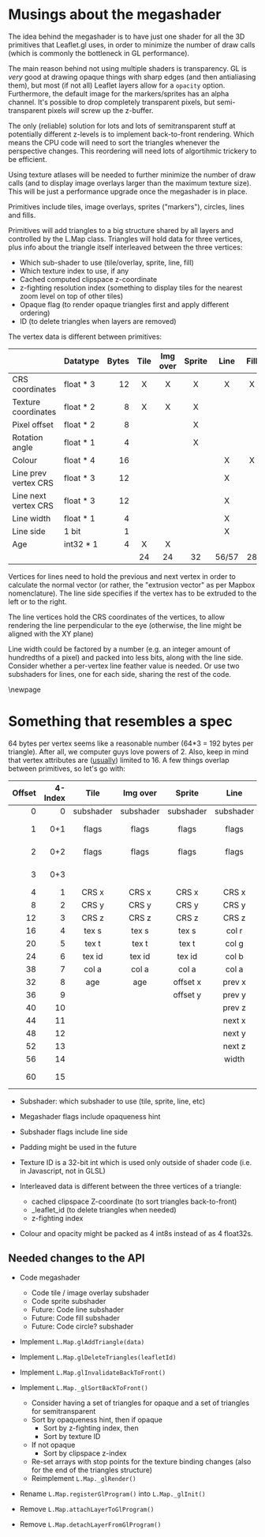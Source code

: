 
# Musings about the megashader

The idea behind the megashader is to have just one shader for all the 3D primitives that Leaflet.gl uses, in order to minimize the number of draw calls (which is commonly the bottleneck in GL performance).

The main reason behind not using multiple shaders is transparency. GL is *very* good at drawing opaque things with sharp edges (and then antialiasing them), but most (if not all) Leaflet layers allow for a `opacity` option. Furthermore, the default image for the markers/sprites has an alpha channel. It's possible to drop completely transparent pixels, but semi-transparent pixels *will* screw up the z-buffer.

The only (reliable) solution for lots and lots of semitransparent stuff at potentially different z-levels is to implement back-to-front rendering. Which means the CPU code will need to sort the triangles whenever the perspective changes. This reordering will need lots of algortihmic trickery to be efficient.

Using texture atlases will be needed to further minimize the number of draw calls (and to display image overlays larger than the maximum texture size). This will be just a performance upgrade once the megashader is in place.

Primitives include tiles, image overlays, sprites ("markers"), circles, lines and fills.

Primitives will add triangles to a big structure shared by all layers and controlled by the L.Map class. Triangles will hold data for three vertices, plus info about the triangle itself interleaved between the three vertices:

* Which sub-shader to use (tile/overlay, sprite, line, fill)
* Which texture index to use, if any
* Cached computed clipspace z-coordinate
* z-fighting resolution index (something to display tiles for the nearest zoom level on top of other tiles)
* Opaque flag (to render opaque triangles first and apply different ordering)
* ID (to delete triangles when layers are removed)

The vertex data is different between primitives:

|                         | Datatype  | Bytes | Tile | Img over | Sprite | Line | Fill |
| ----------------------- | --------- | ----: | :--: | :------: | :----: | :--: | :--: |
| CRS coordinates         | float * 3 |    12 |  X   |  X       |  X     |  X   |  X   |
| Texture coordinates     | float * 2 |     8 |  X   |  X       |  X     |      |      |
| Pixel offset            | float * 2 |     8 |      |          |  X     |      |      |
| Rotation angle          | float * 1 |     4 |      |          |  X     |      |      |
| Colour                  | float * 4 |    16 |      |          |        |  X   |  X   |
| Line prev vertex CRS    | float * 3 |    12 |      |          |        |  X   |      |
| Line next vertex CRS    | float * 3 |    12 |      |          |        |  X   |      |
| Line width              | float * 1 |     4 |      |          |        |  X   |      |
| Line side               | 1 bit     |     1 |      |          |        |  X   |      |
| Age                     | int32 * 1 |     4 |  X   |  X       |        |      |      |
|                         |           |       |  24  |  24      |  32    | 56/57 | 28  |

Vertices for lines need to hold the previous and next vertex in order to calculate the normal vector (or rather, the "extrusion vector" as per Mapbox nomenclature). The line side specifies if the vertex has to be extruded to the left or to the right.

The line vertices hold the CRS coordinates of the vertices, to allow rendering the line perpendicular to the eye (otherwise, the line might be aligned with the XY plane)

Line width could be factored by a number (e.g. an integer amount of hundredths of a pixel) and packed into less bits, along with the line side. Consider whether a per-vertex line feather value is needed. Or use two subshaders for lines, one for each side, sharing the rest of the code.


\newpage

# Something that resembles a spec

64 bytes per vertex seems like a reasonable number (64*3 = 192 bytes per triangle). After all, we computer guys love powers of 2. Also, keep in mind that vertex attributes are ([usually](http://codeflow.org/entries/2013/feb/22/how-to-write-portable-webgl/#maximum-vertex-attributes)) limited to 16. A few things overlap between primitives, so let's go with:

| Offset   | 4-Index  | Tile   | Img over | Sprite   | Line   | Fill   | Notes  |
| -------: | -------: | :----: | :------: | :------: | :----: | :----: | ------ |
|        0 |        0 | subshader | subshader | subshader | subshader | subshader | 1 byte |
|        1 |      0+1 | flags  | flags    | flags    | flags  | flags  | 1 byte: megashader |
|        2 |      0+2 | flags  | flags    | flags    | flags  | flags  | 1 byte: subshader |
|        3 |      0+3 |        |          |          |        |        | 1 byte: Padding |
|        4 |        1 | CRS x  | CRS x    | CRS x    | CRS x  | CRS x  |        |
|        8 |        2 | CRS y  | CRS y    | CRS y    | CRS y  | CRS y  |        |
|       12 |        3 | CRS z  | CRS z    | CRS z    | CRS z  | CRS z  |        |
|       16 |        4 | tex s  | tex s    | tex s    | col r  | col r  |        |
|       20 |        5 | tex t  | tex t    | tex t    | col g  | col g  |        |
|       24 |        6 | tex id | tex id   | tex id   | col b  | col b  |        |
|       38 |        7 | col a  | col a    | col a    | col a  | col a  |        |
|       32 |        8 | age    | age      | offset x | prev x |        |        |
|       36 |        9 |        |          | offset y | prev y |        |        |
|       40 |       10 |        |          |          | prev z |        |        |
|       44 |       11 |        |          |          | next x |        |        |
|       48 |       12 |        |          |          | next y |        |        |
|       52 |       13 |        |          |          | next z |        |        |
|       56 |       14 |        |          |          | width  |        |        |
|       60 |       15 |        |          |          |        |        | Interleaved data |

* Subshader: which subshader to use (tile, sprite, line, etc)
* Megashader flags include opaqueness hint
* Subshader flags include line side
* Padding might be used in the future
* Texture ID is a 32-bit int which is used only outside of shader code (i.e. in Javascript, not in GLSL)
* Interleaved data is different between the three vertices of a triangle:
	* cached clipspace Z-coordinate (to sort triangles back-to-front)
	* _leaflet_id (to delete triangles when needed)
	* z-fighting index

* Colour and opacity might be packed as 4 int8s instead of as 4 float32s.

## Needed changes to the API

* Code megashader
	* Code tile / image overlay subshader
	* Code sprite subshader
	* Future: Code line subshader
	* Future: Code fill subshader
	* Future: Code circle? subshader

* Implement `L.Map.glAddTriangle(data)`
* Implement `L.Map.glDeleteTriangles(leafletId)`
* Implement `L.Map.glInvalidateBackToFront()`
* Implement `L.Map._glSortBackToFront()`
	* Consider having a set of triangles for opaque and a set of triangles for semitransparent
	* Sort by opaqueness hint, then if opaque
		* Sort by z-fighting index, then
		* Sort by texture ID
	* If not opaque
		* Sort by clipspace z-index
	* Re-set arrays with stop points for the texture binding changes (also for the end of the triangles structure)
	* Reimplement `L.Map._glRender()`

* Rename `L.Map.registerGlProgram()` into `L.Map._glInit()`
* Remove `L.Map.attachLayerToGlProgram()`
* Remove `L.Map.detachLayerFromGlProgram()`










